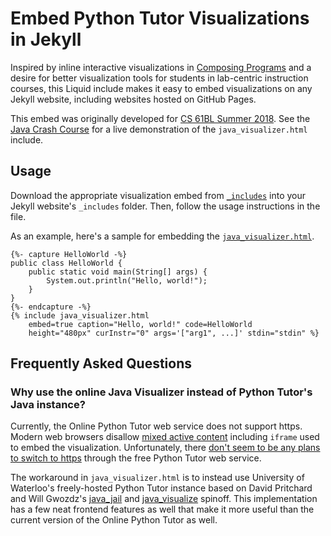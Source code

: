 # Embed Python Tutor Visualizations in Jekyll

Inspired by inline interactive visualizations in [Composing Programs][] and a
desire for better visualization tools for students in lab-centric instruction
courses, this Liquid include makes it easy to embed visualizations on any
Jekyll website, including websites hosted on GitHub Pages.

[Composing Programs]: http://composingprograms.com/

This embed was originally developed for [CS 61BL Summer 2018][]. See the [Java
Crash Course][] for a live demonstration of the `java_visualizer.html` include.

[CS 61BL Summer 2018]: https://cs61bl.org/su18/
[Java Crash Course]: https://cs61bl.org/su18/java/

## Usage

Download the appropriate visualization embed from [`_includes`](/_includes)
into your Jekyll website's `_includes` folder. Then, follow the usage
instructions in the file.

As an example, here's a sample for embedding the
[`java_visualizer.html`](/_includes/java_visualizer.html).

    {%- capture HelloWorld -%}
    public class HelloWorld {
        public static void main(String[] args) {
            System.out.println("Hello, world!");
        }
    }
    {%- endcapture -%}
    {% include java_visualizer.html
        embed=true caption="Hello, world!" code=HelloWorld
        height="480px" curInstr="0" args='["arg1", ...]' stdin="stdin" %}

## Frequently Asked Questions

### Why use the online Java Visualizer instead of Python Tutor's Java instance?

Currently, the Online Python Tutor web service does not support https.  Modern
web browsers disallow [mixed active content][] including `iframe` used to embed
the visualization. Unfortunately, there [don't seem to be any plans to switch
to https][embed python tutor on https page] through the free Python Tutor web
service.

The workaround in `java_visualizer.html` is to instead use University of
Waterloo's freely-hosted Python Tutor instance based on David Pritchard and
Will Gwozdz's [java_jail][] and [java_visualize][] spinoff. This implementation
has a few neat frontend features as well that make it more useful than the
current version of the Online Python Tutor as well.

[mixed active content]: https://developer.mozilla.org/en-US/docs/Web/Security/Mixed_content#Mixed_active_content
[embed python tutor on https page]: https://github.com/pgbovine/OnlinePythonTutor/issues/155
[java_jail]: https://github.com/daveagp/java_jail
[java_visualize]: https://github.com/daveagp/java_visualize
